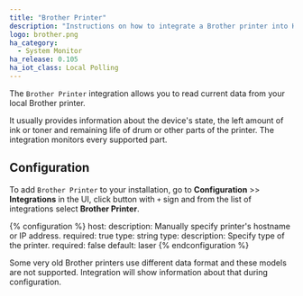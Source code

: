 ```yaml
---
title: "Brother Printer"
description: "Instructions on how to integrate a Brother printer into Home Assistant."
logo: brother.png
ha_category:
  - System Monitor
ha_release: 0.105
ha_iot_class: Local Polling
---
```


The `Brother Printer` integration allows you to read current data from your local Brother printer.

It usually provides information about the device's state, the left amount of ink or toner and remaining life of drum or other parts of the printer.
The integration monitors every supported part.

## Configuration

To add `Brother Printer` to your installation, go to **Configuration** >> **Integrations** in the UI, click button with `+` sign and from the list of integrations select **Brother Printer**.

{% configuration %}
host:
  description: Manually specify printer's hostname or IP address.
  required: true
  type: string
type:
  description: Specify type of the printer.
  required: false
  default: laser
{% endconfiguration %}

<div class="note warning">
Some very old Brother printers use different data format and these models are not supported. Integration will show information about that during configuration.
</div>
